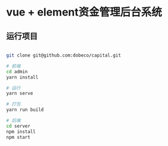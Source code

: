 # vue + element资金管理后台系统

## 运行项目

```bash

git clone git@github.com:dobeco/capital.git

# 前端
cd admin 
yarn install

# 运行
yarn serve

# 打包
yarn run build

# 后端
cd server
npm install
npm start

```
